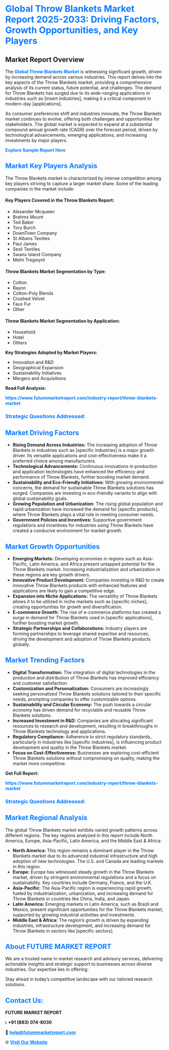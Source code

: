 <h1 style="color: #007BFF;">Global Throw Blankets Market Report 2025-2033: Driving Factors, Growth Opportunities, and Key Players</h1>

<section id="overview">
<h2>Market Report Overview</h2>
<p>The <a href="https://www.futuremarketreport.com/industry-report/throw-blankets-market" style="color: #007BFF; text-decoration: none;"><strong>Global Throw Blankets Market</strong></a> is witnessing significant growth, driven by increasing demand across various industries. This report delves into the key aspects of the Throw Blankets market, providing a comprehensive analysis of its current status, future potential, and challenges. The demand for Throw Blankets has surged due to its wide-ranging applications in industries such as [insert industries], making it a critical component in modern-day [applications].</p>
<p>As consumer preferences shift and industries innovate, the Throw Blankets market continues to evolve, offering both challenges and opportunities for stakeholders. The global market is expected to expand at a substantial compound annual growth rate (CAGR) over the forecast period, driven by technological advancements, emerging applications, and increasing investments by major players.</p>
</section>

<section id="overview">
<p><a href="https://www.futuremarketreport.com/request-sample/reportId=62351" style="color: #007BFF; text-decoration: none;"><strong>Explore Sample Report Here</strong></a></p>
</section>

<section id="key-players">
<h2 style="color: #007BFF;">Market Key Players Analysis</h2>
<p>The Throw Blankets market is characterized by intense competition among key players striving to capture a larger market share. Some of the leading companies in the market include:</p>
<h4>Key Players Covered in the Throw Blankets Report:</h4>
<ul><li>Alexander Mcqueen</li><li>Brahms Mount</li><li>Ted Baker</li><li>Tory Burch</li><li>DownTown Company</li><li>St Albans Textiles</li><li>Paul James</li><li>Sesli Textiles</li><li>Swans Island Company</li><li>Melin Tregwynt</li></ul>
<h4>Throw Blankets Market Segmentation by Type:</h4>
<ul><li>Cotton</li><li>Rayon</li><li>Cotton-Poly Blends</li><li>Crushed Velvet</li><li>Faux Fur</li><li>Other</li></ul>

<h4>Throw Blankets Market Segmentation by Application:</h4>
<ul><li>Household</li><li>Hotel</li><li>Others</li></ul>
<p><strong>Key Strategies Adopted by Market Players:</strong></p>
<ul>
<li>Innovation and R&D</li>
<li>Geographical Expansion</li>
<li>Sustainability Initiatives</li>
<li>Mergers and Acquisitions</li>
</ul>
</section>

<section>
<p><strong>Read Full Analysis: </strong></p><a href="https://www.futuremarketreport.com/industry-report/throw-blankets-market" style="color: #007BFF; text-decoration: none;"><strong>https://www.futuremarketreport.com/industry-report/throw-blankets-market</strong></a>
<h3 style="color: #007BFF;">Strategic Questions Addressed:</h3>
</section>

<section id="driving-factors">
<h2 style="color: #007BFF;">Market Driving Factors</h2>
<ul>
<li><strong>Rising Demand Across Industries:</strong> The increasing adoption of Throw Blankets in industries such as [specific industries] is a major growth driver. Its versatile applications and cost-effectiveness make it a preferred choice among manufacturers.</li>
<li><strong>Technological Advancements:</strong> Continuous innovations in production and application technologies have enhanced the efficiency and performance of Throw Blankets, further boosting market demand.</li>
<li><strong>Sustainability and Eco-Friendly Initiatives:</strong> With growing environmental concerns, the demand for sustainable Throw Blankets solutions has surged. Companies are investing in eco-friendly variants to align with global sustainability goals.</li>
<li><strong>Growing Population and Urbanization:</strong> The rising global population and rapid urbanization have increased the demand for [specific products], where Throw Blankets plays a vital role in meeting consumer needs.</li>
<li><strong>Government Policies and Incentives:</strong> Supportive government regulations and incentives for industries using Throw Blankets have created a conducive environment for market growth.</li>
</ul>
</section>

<section id="growth-opportunities">
<h2 style="color: #007BFF;">Market Growth Opportunities</h2>
<ul>
<li><strong>Emerging Markets:</strong> Developing economies in regions such as Asia-Pacific, Latin America, and Africa present untapped potential for the Throw Blankets market. Increasing industrialization and urbanization in these regions are key growth drivers.</li>
<li><strong>Innovative Product Development:</strong> Companies investing in R&D to create innovative Throw Blankets products with enhanced features and applications are likely to gain a competitive edge.</li>
<li><strong>Expansion into Niche Applications:</strong> The versatility of Throw Blankets allows it to be utilized in niche markets such as [specific niches], creating opportunities for growth and diversification.</li>
<li><strong>E-commerce Growth:</strong> The rise of e-commerce platforms has created a surge in demand for Throw Blankets used in [specific applications], further boosting market growth.</li>
<li><strong>Strategic Partnerships and Collaborations:</strong> Industry players are forming partnerships to leverage shared expertise and resources, driving the development and adoption of Throw Blankets products globally.</li>
</ul>
</section>

<section id="trending-factors">
<h2 style="color: #007BFF;">Market Trending Factors</h2>
<ul>
<li><strong>Digital Transformation:</strong> The integration of digital technologies in the production and distribution of Throw Blankets has improved efficiency and customer satisfaction.</li>
<li><strong>Customization and Personalization:</strong> Consumers are increasingly seeking personalized Throw Blankets solutions tailored to their specific needs, prompting companies to offer customizable options.</li>
<li><strong>Sustainability and Circular Economy:</strong> The push towards a circular economy has driven demand for recyclable and reusable Throw Blankets solutions.</li>
<li><strong>Increased Investment in R&D:</strong> Companies are allocating significant resources to research and development, resulting in breakthroughs in Throw Blankets technology and applications.</li>
<li><strong>Regulatory Compliance:</strong> Adherence to strict regulatory standards, particularly in industries like [specific industries], is influencing product development and quality in the Throw Blankets market.</li>
<li><strong>Focus on Cost-Effectiveness:</strong> Businesses are exploring cost-efficient Throw Blankets solutions without compromising on quality, making the market more competitive.</li>
</ul>
</section>

<section>
<p><strong>Get Full Report: </strong></p><a href="https://www.futuremarketreport.com/industry-report/throw-blankets-market" style="color: #007BFF; text-decoration: none;"><strong>https://www.futuremarketreport.com/industry-report/throw-blankets-market</strong></a>
<h3 style="color: #007BFF;">Strategic Questions Addressed:</h3>
</section>


<section id="regional-analysis">
<h2 style="color: #007BFF;">Market Regional Analysis</h2>
<p>The global Throw Blankets market exhibits varied growth patterns across different regions. The key regions analyzed in this report include North America, Europe, Asia-Pacific, Latin America, and the Middle East & Africa:</p>
<ul>
<li><strong>North America:</strong> This region remains a dominant player in the Throw Blankets market due to its advanced industrial infrastructure and high adoption of new technologies. The U.S. and Canada are leading markets in this region.</li>
<li><strong>Europe:</strong> Europe has witnessed steady growth in the Throw Blankets market, driven by stringent environmental regulations and a focus on sustainability. Key countries include Germany, France, and the U.K.</li>
<li><strong>Asia-Pacific:</strong> The Asia-Pacific region is experiencing rapid growth, fueled by industrialization, urbanization, and increasing demand for Throw Blankets in countries like China, India, and Japan.</li>
<li><strong>Latin America:</strong> Emerging markets in Latin America, such as Brazil and Mexico, present significant opportunities for the Throw Blankets market, supported by growing industrial activities and investments.</li>
<li><strong>Middle East & Africa:</strong> The region’s growth is driven by expanding industries, infrastructure development, and increasing demand for Throw Blankets in sectors like [specific sectors].</li>
</ul>
</section>

<footer>
<h2 style="color: #007BFF;">About FUTURE MARKET REPORT</h2>
<p>We are a trusted name in market research and advisory services, delivering actionable insights and strategic support to businesses across diverse industries. Our expertise lies in offering:</p>

<p>Stay ahead in today’s competitive landscape with our tailored research solutions.</p>

<h2 style="color: #007BFF;">Contact Us:</h2>
<p><strong>FUTURE MARKET REPORT</strong></p>
<p>📞 <strong>+91 (883) 074-8030</strong></p>
<p>📧 <strong><a href="mailto:help@futuremarketreport.com" style="color: #007BFF;">help@futuremarketreport.com</a></strong></p>
<p>🌐 <strong><a href="https://www.futuremarketreport.com/" style="color: #007BFF;">Visit Our Website</a></strong></p>
</footer>